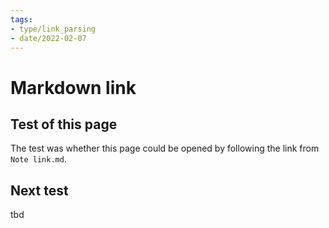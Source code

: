 ```yaml
---
tags:
- type/link_parsing
- date/2022-02-07
---
```


# Markdown link
## Test of this page
The test was whether this page could be opened by following the link from `Note link.md`.

## Next test
tbd